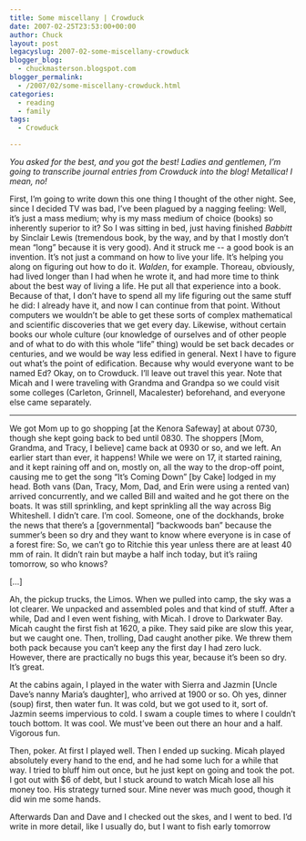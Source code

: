```yaml
---
title: Some miscellany | Crowduck
date: 2007-02-25T23:53:00+00:00
author: Chuck
layout: post
legacyslug: 2007-02-some-miscellany-crowduck
blogger_blog:
  - chuckmasterson.blogspot.com
blogger_permalink:
  - /2007/02/some-miscellany-crowduck.html
categories:
  - reading
  - family
tags:
  - Crowduck

---
```

_You asked for the best, and you got the best! Ladies and gentlemen, I’m going
to transcribe journal entries from Crowduck into the blog! Metallica! I mean,
no!_

First, I’m going to write down this one thing I thought of the other night.
See, since I decided TV was bad, I’ve been plagued by a nagging feeling: Well,
it’s just a mass medium; why is my mass medium of choice (books) so inherently
superior to it? So I was sitting in bed, just having finished _Babbitt_ by
Sinclair Lewis (tremendous book, by the way, and by that I mostly don’t mean
“long” because it is very good). And it struck me -- a good book is an
invention. It’s not just a command on how to live your life. It’s helping you
along on figuring out how to do it. _Walden_, for example. Thoreau, obviously,
had lived longer than I had when he wrote it, and had more time to think about
the best way of living a life. He put all that experience into a book. Because
of that, I don’t have to spend all my life figuring out the same stuff he did:
I already have it, and now I can continue from that point. Without computers we
wouldn’t be able to get these sorts of complex mathematical and scientific
discoveries that we get every day. Likewise, without certain books our whole
culture (our knowledge of ourselves and of other people and of what to do with
this whole “life” thing) would be set back decades or centuries, and we would
be way less edified in general. Next I have to figure out what’s the point of
edification. <span class="small">Because why would everyone want to be named
Ed?</span>  Okay, on to Crowduck. I’ll leave out travel this year. Note that
Micah and I were traveling with Grandma and Grandpa so we could visit some
colleges (Carleton, Grinnell, Macalester) beforehand, and everyone else came
separately.

* * *

We got Mom up to go shopping [at the Kenora Safeway] at about 0730, though she
kept going back to bed until 0830. The shoppers [Mom, Grandma, and Tracy, I
believe] came back at 0930 or so, and we left. An earlier start than ever, it
happens! While we were on 17, it started raining, and it kept raining off and
on, mostly on, all the way to the drop-off point, causing me to get the song
“It’s Coming Down” [by Cake] lodged in my head. Both vans (Dan, Tracy, Mom,
Dad, and Erin were using a rented van) arrived concurrently, and we called Bill
and waited and he got there on the boats. It was still sprinkling, and kept
sprinkling all the way across Big Whiteshell. I didn’t care. I’m cool. Someone,
one of the dockhands, broke the news that there’s a [governmental] “backwoods
ban” because the summer’s been so dry and they want to know where everyone is
in case of a forest fire: So, we can’t go to Ritchie this year unless there are
at least 40 mm of rain. It didn’t rain but maybe a half inch today, but it’s
raiing tomorrow, so who knows?

[…] 

Ah, the pickup trucks, the Limos. When we pulled into camp, the sky was a lot
clearer. We unpacked and assembled poles and that kind of stuff. After a while,
Dad and I even went fishing, with Micah. I drove to Darkwater Bay. Micah caught
the first fish at 1620, a pike. They said pike are slow this year, but we
caught one. Then, trolling, Dad caught another pike. We threw them both pack
because you can’t keep any the first day I had zero luck. However, there are
practically no bugs this year, because it’s been so dry. It’s great.

At the cabins again, I played in the water with Sierra and Jazmin [Uncle Dave’s
nanny Maria’s daughter], who arrived at 1900 or so. Oh yes, dinner (soup)
first, then water fun. It was cold, but we got used to it, sort of. Jazmin
seems impervious to cold. I swam a couple times to where I couldn’t touch
bottom. It was cool. We must’ve been out there an hour and a half. Vigorous
fun.

Then, poker. At first I played well. Then I ended up sucking. Micah played
absolutely every hand to the end, and he had some luch for a while that way. I
tried to bluff him out once, but he just kept on going and took the pot. I got
out with $6 of debt, but I stuck around to watch Micah lose all his money too.
His strategy turned sour. Mine never was much good, though it did win me some
hands.

Afterwards Dan and Dave and I checked out the skes, and I went to bed. I’d
write in more detail, like I usually do, but I want to fish early tomorrow
